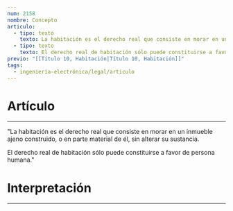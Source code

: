 ```yaml
---
num: 2158
nombre: Concepto
articulo:
  - tipo: texto
    texto: La habitación es el derecho real que consiste en morar en un inmueble ajeno construido, o en parte material de él, sin alterar su sustancia.
  - tipo: texto
    texto: El derecho real de habitación sólo puede constituirse a favor de persona humana.
previo: "[[Título 10, Habitación|Título 10, Habitación]]"
tags:
  - ingeniería-electrónica/legal/articulo
---
```

# Artículo
---
"La habitación es el derecho real que consiste en morar en un inmueble ajeno construido, o en parte material de él, sin alterar su sustancia.

El derecho real de habitación sólo puede constituirse a favor de persona humana."

# Interpretación
---
